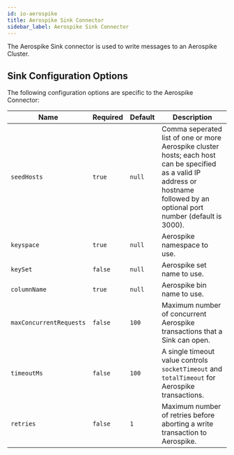 ```yaml
---
id: io-aerospike
title: Aerospike Sink Connector
sidebar_label: Aerospike Sink Connector
---
```


The Aerospike Sink connector is used to write messages to an Aerospike Cluster.

## Sink Configuration Options

The following configuration options are specific to the Aerospike Connector:

| Name | Required | Default | Description |
|------|----------|---------|-------------|
| `seedHosts` | `true` | `null` | Comma seperated list of one or more Aerospike cluster hosts; each host can be specified as a valid IP address or hostname followed by an optional port number (default is 3000). | 
| `keyspace` | `true` | `null` | Aerospike namespace to use. |
| `keySet` | `false` | `null` | Aerospike set name to use. |
| `columnName` | `true` | `null` | Aerospike bin name to use. |
| `maxConcurrentRequests` | `false` | `100` | Maximum number of concurrent Aerospike transactions that a Sink can open. |
| `timeoutMs` | `false` | `100` | A single timeout value controls `socketTimeout` and `totalTimeout` for Aerospike transactions.  |
| `retries` | `false` | `1` | Maximum number of retries before aborting a write transaction to Aerospike. |

